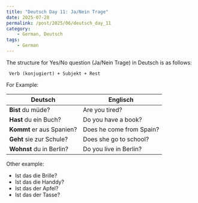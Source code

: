 ```yaml
---
title: "Deutsch Day 11: Ja/Nein Trage"
date: 2025-07-28
permalink: /post/2025/06/deutsch_day_11
category: 
    - German, Deutsch
tags:
    - German
---
```


The structure for Yes/No question (Ja/Nein Trage) in Deutsch is as follows: 

` Verb (konjugiert) + Subjekt + Rest`

For Example: 

| Deutsch                   | Englisch                 |
| ------------------------- | ------------------------ |
| **Bist** du müde?         | Are you tired?           |
| **Hast** du ein Buch?     | Do you have a book?      |
| **Kommt** er aus Spanien? | Does he come from Spain? |
| **Geht** sie zur Schule?  | Does she go to school?   |
| **Wohnst** du in Berlin?  | Do you live in Berlin?   |


Other example: 

- Ist das die Brille? 
- Ist das die Handdy? 
- Ist das der Apfel? 
- Ist das der Tasse? 




